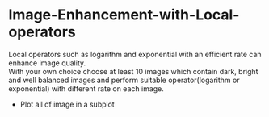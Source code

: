 # Image-Enhancement-with-Local-operators
Local operators such as logarithm and exponential with an efficient rate can enhance image quality.
<br/>
With your own choice choose at least 10 images which contain dark, bright and well balanced images and 
perform suitable operator(logarithm or exponential) with different rate on each image. 
  - Plot all of image in a subplot
